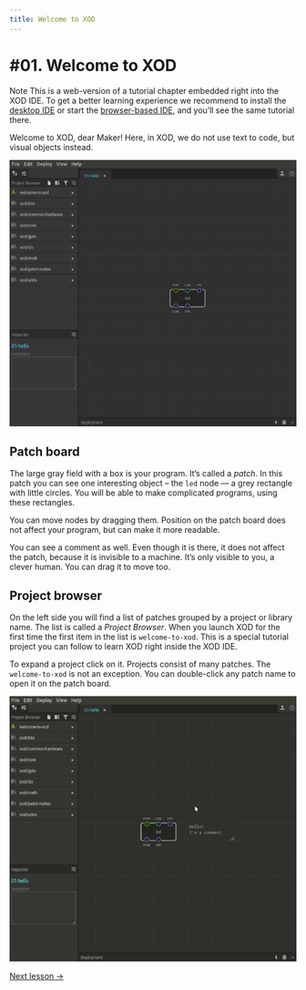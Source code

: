 ```yaml
---
title: Welcome to XOD
---
```


# #01. Welcome to XOD

<div class="ui segment note">
<span class="ui ribbon label">Note</span>
This is a web-version of a tutorial chapter embedded right into the XOD IDE.
To get a better learning experience we recommend to install the
<a href="/downloads/">desktop IDE</a> or start the
<a href="/ide/">browser-based IDE</a>, and you’ll see the same tutorial there.
</div>

Welcome to XOD, dear Maker! Here, in XOD, we do not use text to code, but visual
objects instead.

![XOD window](./xod-window.png)

## Patch board

The large gray field with a box is your program. It’s called a _patch_. In this
patch you can see one interesting object – the `led` node — a grey rectangle
with little circles. You will be able to make complicated programs, using these
rectangles.

You can move nodes by dragging them. Position on the patch board does not affect
your program, but can make it more readable.

You can see a comment as well. Even though it is there, it does not affect the
patch, because it is invisible to a machine. It’s only visible to you, a clever
human. You can drag it to move too.

## Project browser

On the left side you will find a list of patches grouped by a project or library
name. The list is called a _Project Browser_. When you launch XOD for the first
time the first item in the list is `welcome-to-xod`. This is a special tutorial
project you can follow to learn XOD right inside the XOD IDE.

To expand a project click on it. Projects consist of many patches. The
`welcome-to-xod` is not an exception. You can double-click any patch name to
open it on the patch board.

![Open next patch](./open-next-patch.gif)

[Next lesson →](../02-deploy/)
